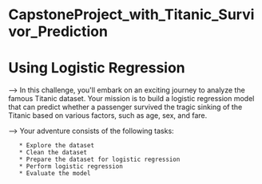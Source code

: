 # CapstoneProject_with_Titanic_Survivor_Prediction

# Using Logistic Regression

--> In this challenge, you'll embark on an exciting journey to analyze the famous Titanic 
    dataset. Your mission is to build a logistic regression model that can predict whether a passenger survived the 
    tragic sinking of the Titanic based on various factors, such as age, sex, and fare.

--> Your adventure consists of the following tasks:

       * Explore the dataset
       * Clean the dataset
       * Prepare the dataset for logistic regression
       * Perform logistic regression
       * Evaluate the model
